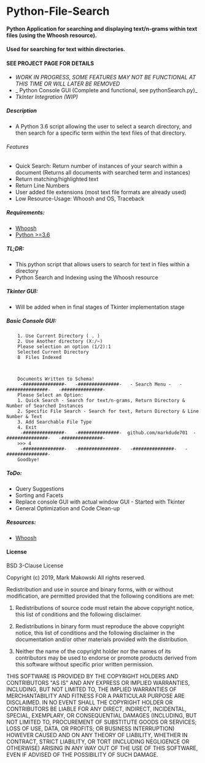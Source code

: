 # Python-File-Search
#### Python Application for searching and displaying text/n-grams within text files (using the Whoosh resource). 
#### Used for searching for text within directories.

#### SEE PROJECT PAGE FOR DETAILS
- _WORK IN PROGRESS, SOME FEATURES MAY NOT BE FUNCTIONAL AT THIS TIME OR WILL LATER BE REMOVED_
- _ Python Console GUI (Complete and functional, see pythonSearch.py)_
- _TkInter Integration (WIP)_

##### Description
- A Python 3.6 script allowing the user to select a search directory, and then search for a specific term within the text files of that directory.
###### Features 
- Quick Search: Return number of instances of your search within a document (Returns all documents with searched term and instances)
- Return matching/highlighted text
- Return Line Numbers
- User added file extensions (most text file formats are already used)
- Low Resource-Usage: Whoosh and OS, Traceback

##### Requirements:
- [Whoosh](https://pypi.org/project/Whoosh/)
- [Python >=3.6](https://www.python.org/downloads/) 

##### TL;DR:
- This python script that allows users to search for text in files within a directory
- Python Search and Indexing using the Whoosh resource

##### Tkinter GUI:
- Will be added when in final stages of Tkinter implementation stage

##### Basic Console GUI:
```
    1. Use Current Directory ( . )
    2. Use Another directory (X:/~)
    Please selection an option (1/2):1
    Selected Current Directory
    8  Files Indexed



    Documents Written to Schema!
     -###############-   -###############-   - Search Menu -   -###############-   -###############- 
    Please Select an Option:
    1. Quick Search - Search for text/n-grams, Return Directory & Number of Searched Instances
    2. Specific File Search - Search for text, Return Directory & Line Number & Text
    3. Add Searchable File Type
    4. Exit
     -###############-   -###############-  github.com/markdude701  -###############-   -###############- 
    >>> 4
     -###############-   -###############-   -###############-   -###############- 
    Goodbye!

```
##### ToDo:
- Query Suggestions
- Sorting and Facets
- Replace console GUI with actual window GUI - Started with Tkinter
- General Optimization and Code Clean-up

##### Resources:
- [Whoosh](https://whoosh.readthedocs.io/en/latest/index.html)

#### License
BSD 3-Clause License

Copyright (c) 2019, Mark Makowski
All rights reserved.

Redistribution and use in source and binary forms, with or without
modification, are permitted provided that the following conditions are met:

1. Redistributions of source code must retain the above copyright notice, this
   list of conditions and the following disclaimer.

2. Redistributions in binary form must reproduce the above copyright notice,
   this list of conditions and the following disclaimer in the documentation
   and/or other materials provided with the distribution.

3. Neither the name of the copyright holder nor the names of its
   contributors may be used to endorse or promote products derived from
   this software without specific prior written permission.

THIS SOFTWARE IS PROVIDED BY THE COPYRIGHT HOLDERS AND CONTRIBUTORS "AS IS"
AND ANY EXPRESS OR IMPLIED WARRANTIES, INCLUDING, BUT NOT LIMITED TO, THE
IMPLIED WARRANTIES OF MERCHANTABILITY AND FITNESS FOR A PARTICULAR PURPOSE ARE
DISCLAIMED. IN NO EVENT SHALL THE COPYRIGHT HOLDER OR CONTRIBUTORS BE LIABLE
FOR ANY DIRECT, INDIRECT, INCIDENTAL, SPECIAL, EXEMPLARY, OR CONSEQUENTIAL
DAMAGES (INCLUDING, BUT NOT LIMITED TO, PROCUREMENT OF SUBSTITUTE GOODS OR
SERVICES; LOSS OF USE, DATA, OR PROFITS; OR BUSINESS INTERRUPTION) HOWEVER
CAUSED AND ON ANY THEORY OF LIABILITY, WHETHER IN CONTRACT, STRICT LIABILITY,
OR TORT (INCLUDING NEGLIGENCE OR OTHERWISE) ARISING IN ANY WAY OUT OF THE USE
OF THIS SOFTWARE, EVEN IF ADVISED OF THE POSSIBILITY OF SUCH DAMAGE.
